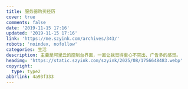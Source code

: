 ```yaml
---
title: 服务器购买经历
cover: true
comments: false
date: '2019-11-15 17:16'
updated: '2019-11-15 17:16'
link: 'https://me.szyink.com/archives/343/'
robots: 'noindex, nofollow'
categories: 生活
description: 主要是阿里云的控制台界面，一直让我觉得重心不突出、广告多的感觉。
headimg: 'https://static.szyink.com/szyink/2025/08/1756648483.webp'
copyright:
  type: type2
abbrlink: 4a93f333
---
```


